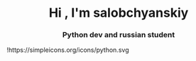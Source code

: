 <h1 align="center">Hi , I'm salobchyanskiy
<h3 align="center">Python dev and russian student</h3>
!https://simpleicons.org/icons/python.svg
